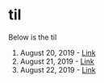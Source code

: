 # til

Below is the til

1. August 20, 2019 - [Link](01-20-08-2019.md)
2. August 21, 2019 - [Link](02-21-08-2019)
3. August 22, 2019 - [Link](https://github.com/fs-101/til/blob/master/new)
